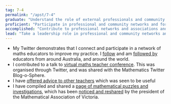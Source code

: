 ```yaml
---
tag: 7-4
permalink: "/apst/7-4"
graduate: "Understand the role of external professionals and community representatives in broadening teachers’ professional knowledge and practice."
proficient: "Participate in professional and community networks and forums to broaden knowledge and improve practice."
accomplished: "Contribute to professional networks and associations and build productive links with the wider community to improve teaching and learning."
lead: "Take a leadership role in professional and community networks and support the involvement of colleagues in external learning opportunities."
---
```

- My Twitter demonstrates that I connect and participate in a network of maths educators to improve my practice. I [follow](https://twitter.com/JeremyInSTEM/following) and am [followed by](https://twitter.com/followers) educators from around Australia, and around the world. 
- I contributed to a talk to [virtual maths teacher conference](https://www.jeremyinstem.com/mfvc/). This was organised through Twitter, and was shared with the Mathematics Twitter Blog-o-Sphere.
- I have [offered advice to other teachers](https://twitter.com/ashola24/status/1021335334401921024) which was seen to be useful
- I have compiled and shared a [page of mathematical puzzles and investigations](https://www.jeremyinstem.com/100factorial/), which has been [noticed and reshared](https://twitter.com/mic_epstein/status/1036510604851400704) by the president of the Mathematical Association of Victoria.
